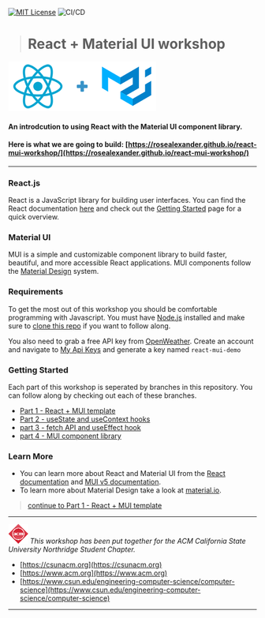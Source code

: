 [![MIT License][license-shield]][license-url] ![CI/CD](https://github.com/rosealexander/react-mui-workshop/actions/workflows/main.yml/badge.svg)

> # React + Material UI workshop
![React + Material UI logos](./react_mui.png)

#### An introdcution to using React with the Material UI component library.  
#### Here is what we are going to build: [https://rosealexander.github.io/react-mui-workshop/](https://rosealexander.github.io/react-mui-workshop/)
___

### React.js
React is a JavaScript library for building user interfaces.
You can find the React documentation [here](https://reactjs.org/docs)
and check out the [Getting Started](https://reactjs.org/docs/getting-started.html) page for a quick overview.

### Material UI
MUI is a simple and customizable component library to build faster, beautiful, and more accessible React applications.
MUI components follow the [Material Design](https://material.io/design/introduction) system.

### Requirements
To get the most out of this workshop you should be comfortable programming with Javascript.
You must have [Node.js](https://nodejs.org/en/) installed and make sure to [clone this repo](https://docs.github.com/en/repositories/creating-and-managing-repositories/cloning-a-repository)
if you want to follow along.

You also need to grab a free API key from [OpenWeather](https://openweathermap.org/api).
Create an account and navigate to [My Api Keys](https://home.openweathermap.org/api_keys)
and generate a key named `react-mui-demo`

### Getting Started
Each part of this workshop is seperated by branches in this repository. 
You can follow along by checking out each of these branches.
+ [Part 1 - React + MUI template](https://github.com/rosealexander/react-mui-workshop/tree/part1-react+mui-template)
+ [Part 2 - useState and useContext hooks](https://github.com/rosealexander/react-mui-workshop/tree/part2-useContext%26useState)
+ [part 3 - fetch API and useEffect hook](https://github.com/rosealexander/react-mui-workshop/tree/part3-useEffect)
+ [part 4 - MUI component library](https://github.com/rosealexander/react-mui-workshop/tree/part4-MUI)

### Learn More
- You can learn more about React and Material UI from the [React documentation](https://reactjs.org/)
and [MUI v5 documentation](https://mui.com/getting-started/installation/).
- To learn more about Material Design take a look at [material.io](https://material.io/design).

> [continue to Part 1 - React + MUI template](https://github.com/rosealexander/react-mui-workshop/tree/part1-react+mui-template) 

___
<!-- https://www.markdownguide.org/basic-syntax/#reference-style-links -->
[license-shield]: https://img.shields.io/github/license/rosealexander/react-mui-workshop.svg?style=for-the-badge
[license-url]: https://github.com/rosealexander/react-mui-workshop/blob/master/LICENSE


![CSUN ACM Logo <](./acm_logo.png)
*This workshop has been put together for the ACM California State University Northridge Student Chapter.*
- [https://csunacm.org](https://csunacm.org)
- [https://www.acm.org](https://www.acm.org)
- [https://www.csun.edu/engineering-computer-science/computer-science](https://www.csun.edu/engineering-computer-science/computer-science)
___
